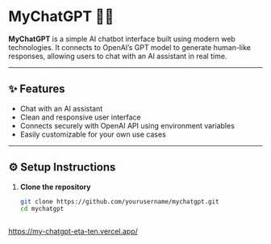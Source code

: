 # MyChatGPT 🧠💬

**MyChatGPT** is a simple AI chatbot interface built using modern web technologies. It connects to OpenAI’s GPT model to generate human-like responses, allowing users to chat with an AI assistant in real time.

---

## ✨ Features

- Chat with an AI assistant
- Clean and responsive user interface
- Connects securely with OpenAI API using environment variables
- Easily customizable for your own use cases

---

## ⚙️ Setup Instructions

1. **Clone the repository**
   ```bash
   git clone https://github.com/yourusername/mychatgpt.git
   cd mychatgpt



https://my-chatgpt-eta-ten.vercel.app/
